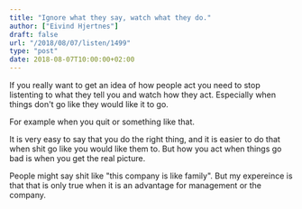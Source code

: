 ```yaml
---
title: "Ignore what they say, watch what they do."
author: ["Eivind Hjertnes"]
draft: false
url: "/2018/08/07/listen/1499"
type: "post"
date: 2018-08-07T10:00:00+02:00
---
```


If you really want to get an idea of how people act you need to stop
listenting to what they tell you and watch how they act. Especially when
things don't go like they would like it to go.

For example when you quit or something like that.

It is very easy to say that you do the right thing, and it is easier to
do that when shit go like you would like them to. But how you act when
things go bad is when you get the real picture.

People might say shit like "this company is like family". But my
expereince is that that is only true when it is an advantage for
management or the company.
